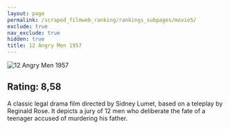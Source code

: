 ```yaml
---
layout: page
permalink: /scraped_filmweb_ranking/rankings_subpages/movie5/
exclude: true
nav_exclude: true
hidden: true
title: 12 Angry Men 1957
---
```


![12 Angry Men 1957](https://fwcdn.pl/fpo/07/01/30701/8094290_1.7.webp)
    
## Rating: 8,58


A classic legal drama film directed by Sidney Lumet, based on a teleplay by Reginald Rose. It depicts a jury of 12 men who deliberate the fate of a teenager accused of murdering his father.